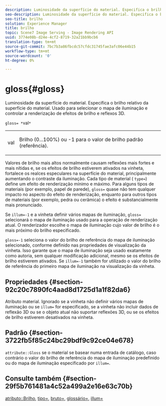 ```yaml
---
description: Luminosidade da superfície do material. Especifica o brilho relativo da superfície do material. Usado para selecionar o mapa de iluminação e controlar a renderização de efeitos de brilho e reflexos 3D.
seo-description: Luminosidade da superfície do material. Especifica o brilho relativo da superfície do material. Usado para selecionar o mapa de iluminação e controlar a renderização de efeitos de brilho e reflexos 3D.
seo-title: brilho
solution: Experience Manager
title: brilho
topic: Scene7 Image Serving - Image Rendering API
uuid: 3774e08b-d24e-4cf2-8719-32a21bb9bcb6
translation-type: tm+mt
source-git-commit: 7bc7b3a86fbcdc57cfdc31745fae3afc06e44b15
workflow-type: tm+mt
source-wordcount: '0'
ht-degree: 0%

---
```



# gloss{#gloss}

Luminosidade da superfície do material. Especifica o brilho relativo da superfície do material. Usado para selecionar o mapa de iluminação e controlar a renderização de efeitos de brilho e reflexos 3D.

`gloss= *`val`*`

<table id="simpletable_82166CA080AD401180404462FB2407D7"> 
 <tr class="strow"> 
  <td class="stentry"> <p><span class="codeph"> <span class="varname"> val</span> </span> </p></td> 
  <td class="stentry"> <p>Brilho (0...100%) ou -1 para o valor de brilho padrão (referência). </p></td> 
 </tr> 
</table>

Valores de brilho mais altos normalmente causam reflexões mais fortes e mais nítidas e, se os efeitos de brilho estiverem ativados na vinheta, fortalece os realces especulares na superfície do material, principalmente aumentando o contraste da iluminação. Cada tipo de material ( `type=`) define um efeito de renderização mínimo e máximo. Para alguns tipos de materiais (por exemplo, papel de parede), `gloss=` quase não tem qualquer impacto no aspecto do efeito de renderização, enquanto para outros tipos de materiais (por exemplo, pedra ou cerâmica) o efeito é substancialmente mais pronunciado.

Se `illum=-1` e a vinheta definir vários mapas de iluminação, `gloss=` selecionará o mapa de iluminação usado para a operação de renderização atual. O renderizador escolhe o mapa de iluminação cujo valor de brilho é o mais próximo do brilho especificado.

`gloss=-1` seleciona o valor do brilho de referência do mapa de iluminação selecionado, conforme definido nas propriedades de visualização da vinheta. Isso garante que o mapa de iluminação seja usado exatamente como autoria, sem qualquer modificação adicional, mesmo se os efeitos de brilho estiverem ativados. Se `illum=-1` também for utilizado o valor do brilho de referência do primeiro mapa de iluminação na visualização da vinheta.

## Propriedades {#section-92c20c7890fc4aad8d1725d1a1f82da6}

Atributo material. Ignorado se a vinheta não definir vários mapas de iluminação ou se `illum=` for especificado, se a vinheta não incluir dados de reflexão 3D ou se o objeto atual não suportar reflexões 3D, ou se os efeitos de brilho estiverem desativados na vinheta.

## Padrão {#section-3722fb5f85c24bc29bdf9c92ce04e678}

`attribute::Gloss` se o material se basear numa entrada de catálogo, caso contrário o valor do brilho de referência do mapa de iluminação predefinido ou do mapa de iluminação especificado por  `illum=`.

## Consulte também {#section-29f5b761481a4c52a499a2e16e63c70b}

[atributo::Brilho](../../../../../ir-api/material-cat/image-rendering-api-ref/c-ir-material-catalog/c-ir-material-data-reference/r-ir-cat-gloss.md#reference-5277f62a67e2408ab94699aa712f1eeb),  [tipo=](../../../../../ir-api/http-protocol/image-rendering-api-ref/c-ir-http-protocol-ref/c-ir-http-protocol-command-reference/r-ir-http-type.md#reference-128c7de89e2d46838019b560f3f84a35),  [bruto=](../../../../../ir-api/http-protocol/image-rendering-api-ref/c-ir-http-protocol-ref/c-ir-http-protocol-command-reference/r-ir-rough.md#reference-00add846b09f4dc39420bda1ca414180),  [glossário=](../../../../../ir-api/http-protocol/image-rendering-api-ref/c-ir-http-protocol-ref/c-ir-http-protocol-command-reference/r-ir-glossmap.md#reference-99940148ae6a401482b2d03c68530f3a),  [illum=](../../../../../ir-api/http-protocol/image-rendering-api-ref/c-ir-http-protocol-ref/c-ir-http-protocol-command-reference/r-ir-http-illum.md#reference-8efe483a30684022bfe711eb73efbee6)
